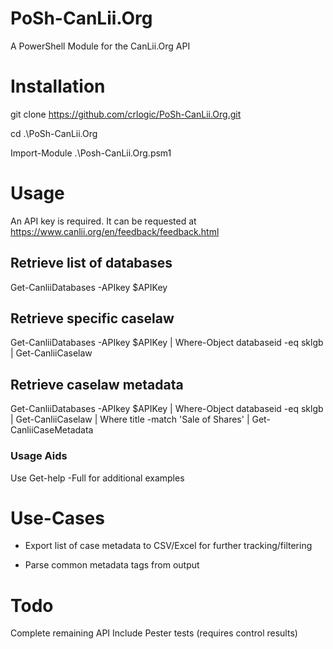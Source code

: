 # PoSh-CanLii.Org
A PowerShell Module for the CanLii.Org API

# Installation
git clone https://github.com/crlogic/PoSh-CanLii.Org.git

cd .\PoSh-CanLii.Org

Import-Module .\Posh-CanLii.Org.psm1

# Usage
An API key is required. It can be requested at https://www.canlii.org/en/feedback/feedback.html

## Retrieve list of databases
Get-CanliiDatabases -APIkey $APIKey

## Retrieve specific caselaw
Get-CanliiDatabases -APIkey $APIKey | Where-Object databaseid -eq sklgb | Get-CanliiCaselaw

## Retrieve caselaw metadata
Get-CanliiDatabases -APIkey $APIKey | Where-Object databaseid -eq sklgb | Get-CanliiCaselaw | Where title -match 'Sale of Shares' | Get-CanliiCaseMetadata

### Usage Aids
Use Get-help -Full for additional examples

# Use-Cases
- Export list of case metadata to CSV/Excel for further tracking/filtering

- Parse common metadata tags from output

# Todo
Complete remaining API
Include Pester tests (requires control results)
